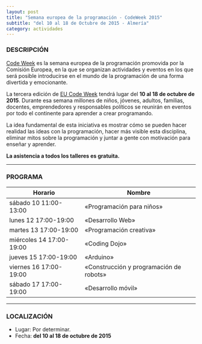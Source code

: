 ```yaml
---
layout: post
title: "Semana europea de la programación - CodeWeek 2015"
subtitle: "del 10 al 18 de Octubre de 2015 - Almería"
category: actividades
---
```


### DESCRIPCIÓN

[Code Week][1] es la semana europea de la programación promovida por la Comisión Europea, en la que se organizan actividades y eventos en los que será posible introducirse en el mundo de la programación de una forma divertida y emocionante.

La tercera edición de [EU Code Week][1] tendrá lugar del **10 al 18 de octubre de 2015**. Durante esa semana millones de niños, jóvenes, adultos, familias, docentes, emprendedores y responsables políticos se reunirán en eventos por todo el continente para aprender a crear programando.

La idea fundamental de esta iniciativa es mostrar cómo se pueden hacer realidad las ideas con la programación, hacer más visible esta disciplina, eliminar mitos sobre la programación y juntar a gente con motivación para enseñar y aprender.

**La asistencia a todos los talleres es gratuita.**

---

### PROGRAMA

| Horario | Nombre |
|---------|--------|
|sábado 10 11:00-13:00 |«Programación para niños» |
|lunes 12 17:00-19:00 |  «Desarrollo Web» |
|martes 13 17:00-19:00 | «Programación creativa» |
|miércoles 14 17:00-19:00 |  «Coding Dojo» |
|jueves 15 17:00-19:00 | «Arduino» |
|viernes 16 17:00-19:00 | «Construcción y programación de robots» |
|sábado 17 17:00-19:00 |  «Desarrollo móvil» |

---

### LOCALIZACIÓN

* Lugar: Por determinar.
* Fecha: **del 10 al 18 de octubre de 2015**

[1]: http://codeweek.eu
